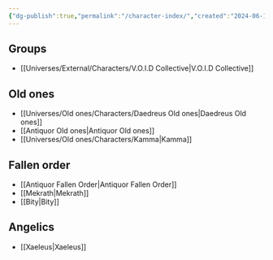 ```yaml
---
{"dg-publish":true,"permalink":"/character-index/","created":"2024-06-11T11:14:41.813-05:00","updated":"2024-06-13T14:58:47.172-05:00"}
---
```


## Groups
-  [[Universes/External/Characters/V.O.I.D Collective\|V.O.I.D Collective]]
  
  
## Old ones
- [[Universes/Old ones/Characters/Daedreus Old ones\|Daedreus Old ones]]
- [[Antiquor Old ones\|Antiquor Old ones]]
- [[Universes/Old ones/Characters/Kamma\|Kamma]]
  
## Fallen order  
- [[Antiquor Fallen Order\|Antiquor Fallen Order]]
- [[Mekrath\|Mekrath]]
- [[Bity\|Bity]]
  
## Angelics
- [[Xaeleus\|Xaeleus]] 
  

